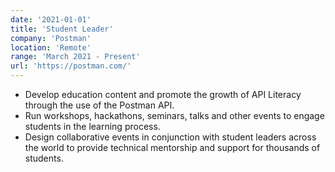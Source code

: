 ```yaml
---
date: '2021-01-01'
title: 'Student Leader'
company: 'Postman'
location: 'Remote'
range: 'March 2021 - Present'
url: 'https://postman.com/'
---
```


- Develop education content and promote the growth of API Literacy through the use of the Postman API.
- Run workshops, hackathons, seminars, talks and other events to engage students in the learning process.
- Design collaborative events in conjunction with student leaders across the world to provide technical mentorship and support for thousands of students.
